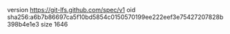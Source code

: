 version https://git-lfs.github.com/spec/v1
oid sha256:a6b7b86697ca5f10bd5854c0150570199ee222eef3e75427207828b398b4e1e3
size 1646
